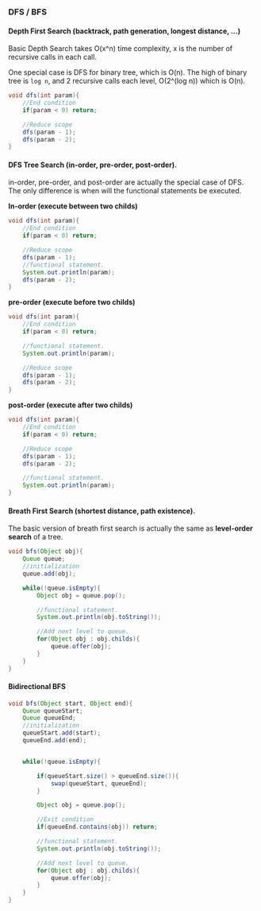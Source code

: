 ### DFS / BFS

#### Depth First Search (backtrack, path generation, longest distance, ...)
Basic Depth Search takes O(x^n) time complexity, x is the number of recursive calls in each call.

One special case is DFS for binary tree, which is O(n). The high of binary tree is ```log n```, and 2 recursive calls each level, O(2^(log n)) which is O(n).

```java
void dfs(int param){
    //End condition
    if(param < 0) return;

    //Reduce scope
    dfs(param - 1);
    dfs(param - 2);
}
```

#### DFS Tree Search (in-order, pre-order, post-order).
in-order, pre-order, and post-order are actually the special case of DFS. The only difference is when will the functional statements be executed.

**In-order (execute between two childs)**
```java
void dfs(int param){
    //End condition
    if(param < 0) return;

    //Reduce scope
    dfs(param - 1);
    //functional statement.
    System.out.println(param);
    dfs(param - 2);
}
```

**pre-order (execute before two childs)**
```java
void dfs(int param){
    //End condition
    if(param < 0) return;

    //functional statement.
    System.out.println(param);

    //Reduce scope
    dfs(param - 1);
    dfs(param - 2);
}
```

**post-order (execute after two childs)**
```java
void dfs(int param){
    //End condition
    if(param < 0) return;

    //Reduce scope
    dfs(param - 1);
    dfs(param - 2);

    //functional statement.
    System.out.println(param);
}
```

#### Breath First Search (shortest distance, path existence).
The basic version of breath first search is actually the same as **level-order search** of a tree.
```java
void bfs(Object obj){
    Queue queue;
    //initialization
    queue.add(obj);

    while(!queue.isEmpty){
        Object obj = queue.pop();

        //functional statement.
        System.out.println(obj.toString());

        //Add next level to queue.
        for(Object obj : obj.childs){
            queue.offer(obj);
        }
    }
}
```

#### Bidirectional BFS

```java
void bfs(Object start, Object end){
    Queue queueStart;
    Queue queueEnd;
    //initialization
    queueStart.add(start);
    queueEnd.add(end);


    while(!queue.isEmpty){

        if(queueStart.size() > queueEnd.size()){
            swap(queueStart, queueEnd);
        }

        Object obj = queue.pop();

        //Exit condition
        if(queueEnd.contains(obj)) return;

        //functional statement.
        System.out.println(obj.toString());

        //Add next level to queue.
        for(Object obj : obj.childs){
            queue.offer(obj);
        }
    }
}
```